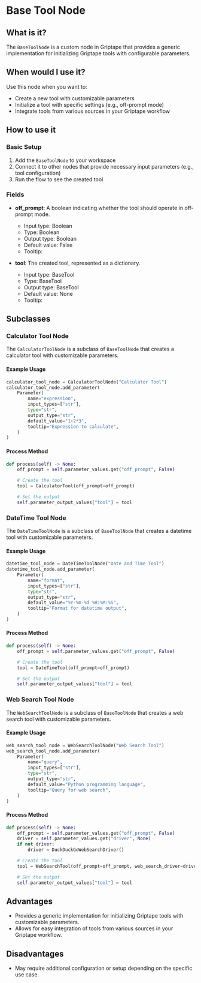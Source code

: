 # Base Tool Node

## What is it?

The `BaseToolNode` is a custom node in Griptape that provides a generic implementation for initializing Griptape tools with configurable parameters.

## When would I use it?

Use this node when you want to:

- Create a new tool with customizable parameters
- Initialize a tool with specific settings (e.g., off-prompt mode)
- Integrate tools from various sources in your Griptape workflow

## How to use it

### Basic Setup

1. Add the `BaseToolNode` to your workspace
1. Connect it to other nodes that provide necessary input parameters (e.g., tool configuration)
1. Run the flow to see the created tool

### Fields

- **off_prompt**: A boolean indicating whether the tool should operate in off-prompt mode.

  - Input type: Boolean
  - Type: Boolean
  - Output type: Boolean
  - Default value: False
  - Tooltip:

- **tool**: The created tool, represented as a dictionary.

  - Input type: BaseTool
  - Type: BaseTool
  - Output type: BaseTool
  - Default value: None
  - Tooltip:

## Subclasses

### Calculator Tool Node

The `CalculatorToolNode` is a subclass of `BaseToolNode` that creates a calculator tool with customizable parameters.

#### Example Usage

```python
calculator_tool_node = CalculatorToolNode("Calculator Tool")
calculator_tool_node.add_parameter(
    Parameter(
        name="expression",
        input_types=["str"],
        type="str",
        output_type="str",
        default_value="1+2*3",
        tooltip="Expression to calculate",
    )
)
```

#### Process Method

```python
def process(self) -> None:
    off_prompt = self.parameter_values.get("off_prompt", False)

    # Create the tool
    tool = CalculatorTool(off_prompt=off_prompt)

    # Set the output
    self.parameter_output_values["tool"] = tool
```

### DateTime Tool Node

The `DateTimeToolNode` is a subclass of `BaseToolNode` that creates a datetime tool with customizable parameters.

#### Example Usage

```python
datetime_tool_node = DateTimeToolNode("Date and Time Tool")
datetime_tool_node.add_parameter(
    Parameter(
        name="format",
        input_types=["str"],
        type="str",
        output_type="str",
        default_value="%Y-%m-%d %H:%M:%S",
        tooltip="Format for datetime output",
    )
)
```

#### Process Method

```python
def process(self) -> None:
    off_prompt = self.parameter_values.get("off_prompt", False)

    # Create the tool
    tool = DateTimeTool(off_prompt=off_prompt)

    # Set the output
    self.parameter_output_values["tool"] = tool
```

### Web Search Tool Node

The `WebSearchToolNode` is a subclass of `BaseToolNode` that creates a web search tool with customizable parameters.

#### Example Usage

```python
web_search_tool_node = WebSearchToolNode("Web Search Tool")
web_search_tool_node.add_parameter(
    Parameter(
        name="query",
        input_types=["str"],
        type="str",
        output_type="str",
        default_value="Python programming language",
        tooltip="Query for web search",
    )
)
```

#### Process Method

```python
def process(self) -> None:
    off_prompt = self.parameter_values.get("off_prompt", False)
    driver = self.parameter_values.get("driver", None)
    if not driver:
        driver = DuckDuckGoWebSearchDriver()

    # Create the tool
    tool = WebSearchTool(off_prompt=off_prompt, web_search_driver=driver)

    # Set the output
    self.parameter_output_values["tool"] = tool
```

## Advantages

- Provides a generic implementation for initializing Griptape tools with customizable parameters.
- Allows for easy integration of tools from various sources in your Griptape workflow.

## Disadvantages

- May require additional configuration or setup depending on the specific use case.
